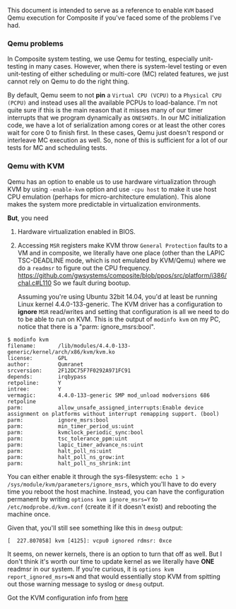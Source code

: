 This document is intended to serve as a reference to enable `KVM` based Qemu execution for Composite if you've faced some of the problems I've had.

### Qemu problems

In Composite system testing, we use Qemu for testing, especially unit-testing in many cases. 
However, when there is system-level testing or even unit-testing of either scheduling or multi-core (MC) related features, we just cannot rely on Qemu to do the right thing.

By default, Qemu seem to not **pin** a `Virtual CPU (VCPU)` to a `Physical CPU (PCPU)` and instead uses all the available PCPUs to load-balance.
I'm not quite sure if this is the main reason that it misses many of our timer interrupts that we program dynamically as `ONESHOTs`.
In our MC initialization code, we have a lot of serialization among cores or at least the other cores wait for core 0 to finish first. 
In these cases, Qemu just doesn't respond or interleave MC execution as well.
So, none of this is sufficient for a lot of our tests for MC and scheduling tests.

### Qemu with KVM

Qemu has an option to enable us to use hardware virtualization through KVM by using `-enable-kvm` option and use `-cpu host` to make it use host CPU emulation (perhaps for micro-architecture emulation).
This alone makes the system more predictable in virtualization environments.

**But**, you need 
1. Hardware virtualization enabled in BIOS. 
2. Accessing `MSR` registers make KVM throw `General Protection` faults to a VM and in composite, we literally have one place (other than the LAPIC TSC-DEADLINE mode, which is not emulated by KVM/Qemu) where we do a `readmsr` to figure out the CPU frequency.
   https://github.com/gwsystems/composite/blob/ppos/src/platform/i386/chal.c#L110
   So we fault during bootup.
   
   Assuming you're using Ubuntu 32bit 14.04, you'd at least be running Linux kernel 4.4.0-133-generic. 
   The KVM driver has a configuration to **ignore** `MSR` read/writes and setting that configuration is all we need to do to be able to run on KVM.
   This is the output of `modinfo kvm` on my PC, notice that there is a "parm: ignore_msrs:bool". 
   
```
$ modinfo kvm
filename:       /lib/modules/4.4.0-133-generic/kernel/arch/x86/kvm/kvm.ko
license:        GPL
author:         Qumranet
srcversion:     2F12DC75F7F0292A971FC91
depends:        irqbypass
retpoline:      Y
intree:         Y
vermagic:       4.4.0-133-generic SMP mod_unload modversions 686 retpoline 
parm:           allow_unsafe_assigned_interrupts:Enable device assignment on platforms without interrupt remapping support. (bool)
parm:           ignore_msrs:bool
parm:           min_timer_period_us:uint
parm:           kvmclock_periodic_sync:bool
parm:           tsc_tolerance_ppm:uint
parm:           lapic_timer_advance_ns:uint
parm:           halt_poll_ns:uint
parm:           halt_poll_ns_grow:int
parm:           halt_poll_ns_shrink:int
```
   
   You can either enable it through the sys-filesystem: `echo 1 > /sys/module/kvm/parameters/ignore_msrs`, which you'll have to do every time you reboot the host machine.
   Instead, you can have the configuration permanent by writing `options kvm ignore_msrs=Y` to ` /etc/modprobe.d/kvm.conf` (create it if it doesn't exist) and rebooting the machine once.
   
   Given that, you'll still see something like this in `dmesg` output:
```
[  227.807058] kvm [4125]: vcpu0 ignored rdmsr: 0xce

```
   It seems, on newer kernels, there is an option to turn that off as well. But I don't think it's worth our time to update kernel as we literally have **ONE** readmsr in our system.
   If you're curious, it is `options kvm report_ignored_msrs=N` and that would essentially stop KVM from spitting out those warning message to syslog or `dmesg` output.
   
   Got the KVM configuration info from [here](https://forum.proxmox.com/threads/ignore_msrs-for-host-cpu-being-ignored.42416/)
  

